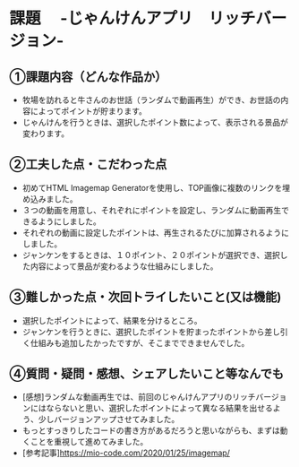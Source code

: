 # 課題　 -じゃんけんアプリ　リッチバージョン-

## ①課題内容（どんな作品か）
- 牧場を訪れると牛さんのお世話（ランダムで動画再生）ができ、お世話の内容によってポイントが貯まります。
- じゃんけんを行うときは、選択したポイント数によって、表示される景品が変わります。

## ②工夫した点・こだわった点
- 初めてHTML Imagemap Generatorを使用し、TOP画像に複数のリンクを埋め込みました。
- ３つの動画を用意し、それぞれにポイントを設定し、ランダムに動画再生できるようにしました。
- それぞれの動画に設定したポイントは、再生されるたびに加算されるようにしました。
- ジャンケンをするときは、１０ポイント、２０ポイントが選択でき、選択した内容によって景品が変わるような仕組みにしました。

## ③難しかった点・次回トライしたいこと(又は機能)
- 選択したポイントによって、結果を分けるところ。
- ジャンケンを行うときに、選択したポイントを貯まったポイントから差し引く仕組みも追加したかったですが、そこまでできませんでした。

## ④質問・疑問・感想、シェアしたいこと等なんでも
- [感想]ランダムな動画再生では、前回のじゃんけんアプリのリッチバージョンにはならないと思い、選択したポイントによって異なる結果を出せるよう、少しバージョンアップさせてみました。
- もっとすっきりしたコードの書き方があるだろうと思いながらも、まずは動くことを重視して進めてみました。
- [参考記事]https://mio-code.com/2020/01/25/imagemap/
